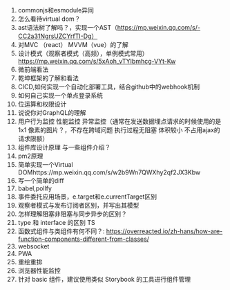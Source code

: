 1. commonjs和esmodule异同
2. 怎么看待virtual dom？
3. ast语法树了解吗？，实现一个AST（https://mp.weixin.qq.com/s/-CC2a31NgrsUZCYrfTI-Dg）
4. 对MVC （react） MVVM（vue）的了解
5. 设计模式（观察者模式（高频），单例模式常用）https://mp.weixin.qq.com/s/5xAoh_vTYIbmhcg-VYt-Kw
6. 微前端看法
7. 乾坤框架的了解和看法
8. CICD,如何实现一个自动化部署工具，结合github中的webhook机制
9. 如何自己实现一个单点登录系统
10. 位运算和权限设计
11. 说说你对GraphQL的理解
12. 用户行为监控 性能监控 异常监控（通常在发送数据埋点请求的时候使用的是 1x1 像素的图片？，不存在跨域问题 执行过程无阻塞 体积较小 不占用ajax的请求限额）
13. 组件库设计原理 与一些组件介绍？
14. pm2原理
15. 简单实现一个Virtual DOMhttps://mp.weixin.qq.com/s/w2b9Wn7QWXhy2qf2JX3Kbw
16. 写一个简单的diff
17. babel,pollfy
18. 事件委托应用场景，e.target和e.currentTarget区别
19. 观察者模式与发布订阅者区别，并写出其模型
20. 怎样理解阻塞非阻塞与同步异步的区别？
21. type 和 interface 的区别 TS
22. 函数式组件与类组件有何不同？: https://overreacted.io/zh-hans/how-are-function-components-different-from-classes/
23. websocket
24. PWA
25. 重绘重排
26. 浏览器性能监控
27. 针对 basic 组件，建议使用类似 Storybook 的工具进行组件管理

<!-- https://mp.weixin.qq.com/s/TQHy1wvYNiWY9Yyqgv7Q5A（如何算是熟练掌握了一门技术） -->

<!-- 1. https://mp.weixin.qq.com/s/LZk0EBZTIEH8l1A8H0fNYg
2. https://mp.weixin.qq.com/s/_uoLuj7ECKrlDqxxYAONfQ
3. https://juejin.cn/post/6844904116552990727 -->
<!-- 4. https://juejin.cn/post/6844904070579240974 -->